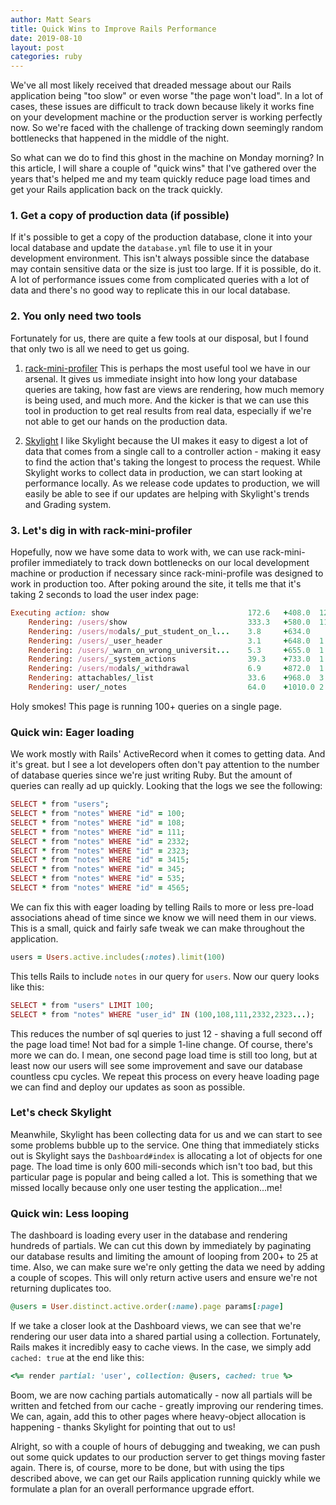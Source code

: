 ```yaml
---
author: Matt Sears
title: Quick Wins to Improve Rails Performance
date: 2019-08-10
layout: post
categories: ruby
---
```


We've all most likely received that dreaded message about our Rails application
being "too slow" or even worse "the page won't load". In a lot of cases, these
issues are difficult to track down because likely it works fine on your
development machine or the production server is working perfectly now. So we're
faced with the challenge of tracking down seemingly random bottlenecks that
happened in the middle of the night.<!--more-->

So what can we do to find this ghost in the machine on Monday morning? In this article, I will share a couple of "quick wins" that I've gathered over the years that's helped me and my team quickly reduce page load times and get your Rails application back on the track quickly.

### 1. Get a copy of production data (if possible)

If it's possible to get a copy of the production database, clone it into your local database and update the `database.yml` file to use it in your development environment. This isn't always possible since the database may contain sensitive data or the size is just too large. If it is possible, do it. A lot of performance issues come from complicated queries with a lot of data and there's no good way to replicate this in our local database.

### 2. You only need two tools

Fortunately for us, there are quite a few tools at our disposal, but I found that only two is all we need to get us going.

1. [rack-mini-profiler](https://github.com/MiniProfiler/rack-mini-profiler) This is perhaps the most useful tool we have in our arsenal. It gives us immediate insight into how long your database queries are taking, how fast are views are rendering, how much memory is being used, and much more. And the kicker is that we can use this tool in production to get real results from real data, especially if we're not able to get our hands on the production data.

1. [Skylight](https://www.skylight.io) I like Skylight because the UI makes it easy to digest a lot of data that comes from a single call to a controller action - making it easy to find the action that's taking the longest to process the request. While Skylight works to collect data in production, we can start looking at performance locally. As we release code updates to production, we will easily be able to see if our updates are helping with Skylight's trends and Grading system.


### 3. Let's dig in with rack-mini-profiler

Hopefully, now we have some data to work with, we can use rack-mini-profiler immediately to track down bottlenecks on our local development machine or production if necessary since rack-mini-profile was designed to work in production too. After poking around the site, it tells me that it's taking 2 seconds to load the user index page:

~~~ruby
Executing action: show                               172.6   +408.0  122 sql  62.2
    Rendering: /users/show                           333.3   +580.0  112 sql 84.4
    Rendering: /users/modals/_put_student_on_l...    3.8     +634.0
    Rendering: /users/_user_header                   3.1     +648.0  1 sql   0.4
    Rendering: /users/_warn_on_wrong_universit...    5.3     +655.0  1 sql   1.4
    Rendering: /users/_system_actions                39.3    +733.0  1 sql   34.8
    Rendering: /users/modals/_withdrawal             6.9     +872.0  1 sql   0.6
    Rendering: attachables/_list                     33.6    +968.0  3 sql   0.9
    Rendering: user/_notes                           64.0    +1010.0 2 sql   11.3
~~~

Holy smokes! This page is running 100+ queries on a single page.

### Quick win: Eager loading

We work mostly with Rails' ActiveRecord when it comes to getting data. And it's great. but I see a lot developers often don't pay attention to the number of database queries since we're just writing Ruby. But the amount of queries can really ad up quickly. Looking that the logs we see the following:

~~~ruby
SELECT * from "users";
SELECT * from "notes" WHERE "id" = 100;
SELECT * from "notes" WHERE "id" = 108;
SELECT * from "notes" WHERE "id" = 111;
SELECT * from "notes" WHERE "id" = 2332;
SELECT * from "notes" WHERE "id" = 2323;
SELECT * from "notes" WHERE "id" = 3415;
SELECT * from "notes" WHERE "id" = 345;
SELECT * from "notes" WHERE "id" = 535;
SELECT * from "notes" WHERE "id" = 4565;
~~~

We can fix this with eager loading by telling Rails to more or less pre-load associations ahead of time since we know we will need them in our views. This is a small, quick and fairly safe tweak we can make throughout the application.

~~~ruby
users = Users.active.includes(:notes).limit(100)
~~~

This tells Rails to include `notes` in our query for `users`. Now our query looks like this:

~~~ruby
SELECT * from "users" LIMIT 100;
SELECT * from "notes" WHERE "user_id" IN (100,108,111,2332,2323...);
~~~

This reduces the number of sql queries to just 12 - shaving a full second off the page load time! Not bad for a simple 1-line change. Of course, there's more we can do. I mean, one second page load time is still too long, but at least now our users will see some improvement and save our database countless cpu cycles. We repeat this process on every heave loading page we can find and deploy our updates as soon as possible.

### Let's check Skylight

Meanwhile, Skylight has been collecting data for us and we can start to see some problems bubble up to the service. One thing that immediately sticks out is Skylight says the `Dashboard#index` is allocating a lot of objects for one page. The load time is only 600 mili-seconds which isn't too bad, but this particular page is popular and being called a lot. This is something that we missed locally because only one user testing the application...me!

### Quick win: Less looping

The dashboard is loading every user in the database and rendering hundreds of partials. We can cut this down by immediately by paginating our database results and limiting the amount of looping from 200+ to 25 at time. Also, we can make sure we're only getting the data we need by adding a couple of scopes. This will only return active users and ensure we're not returning duplicates too.

~~~ruby
@users = User.distinct.active.order(:name).page params[:page]
~~~

If we take a closer look at the Dashboard views, we can see that we're rendering our user data into a shared partial using a collection. Fortunately, Rails makes it incredibly easy to cache views. In the case, we simply add `cached: true` at the end like this:

~~~ruby
<%= render partial: 'user', collection: @users, cached: true %>
~~~

Boom, we are now caching partials automatically - now all partials will be written and fetched from our cache - greatly improving our rendering times. We can, again, add this to other pages where heavy-object allocation is happening - thanks Skylight for pointing that out to us!

Alright, so with a couple of hours of debugging and tweaking, we can push out some quick updates to our production server to get things moving faster again. There is, of course, more to be done, but with using the tips described above, we can get our Rails application running quickly while we formulate a plan for an overall performance upgrade effort.

